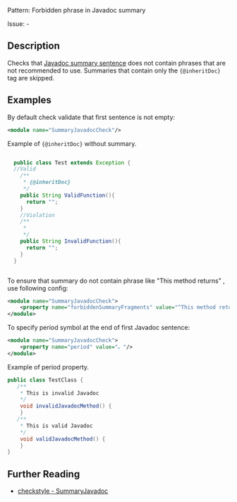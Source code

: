 Pattern: Forbidden phrase in Javadoc summary

Issue: -

## Description

Checks that [Javadoc summary sentence](http://www.oracle.com/technetwork/java/javase/documentation/index-137868.html#firstsentence) does not contain phrases that are not recommended to use. Summaries that contain only the `{@inheritDoc}` tag are skipped. 

## Examples

By default check validate that first sentence is not empty: 


```xml
<module name="SummaryJavadocCheck"/>
```
        

Example of `{@inheritDoc}` without summary. 


```java
```
 
```java
  public class Test extends Exception {
  //Valid
    /**
     * {@inheritDoc}
     */
    public String ValidFunction(){
      return "";
    }
    //Violation
    /**
     *
     */
    public String InvalidFunction(){
      return "";
    }
  }
```
        
```java
```
        

To ensure that summary do not contain phrase like "This method returns" , use following config: 


```xml
<module name="SummaryJavadocCheck">
    <property name="forbiddenSummaryFragments" value="^This method returns.*"/>
</module>
```
        

To specify period symbol at the end of first Javadoc sentence: 


```xml
<module name="SummaryJavadocCheck">
    <property name="period" value="。"/>
</module>
```
        

Example of period property. 


```java
public class TestClass {
   /**
    * This is invalid Javadoc
    */
    void invalidJavadocMethod() {
    }
   /**
    * This is valid Javadoc
    */
    void validJavadocMethod() {
    }
}
```

## Further Reading

* [checkstyle - SummaryJavadoc](http://checkstyle.sourceforge.net/config_javadoc.html#SummaryJavadoc)
